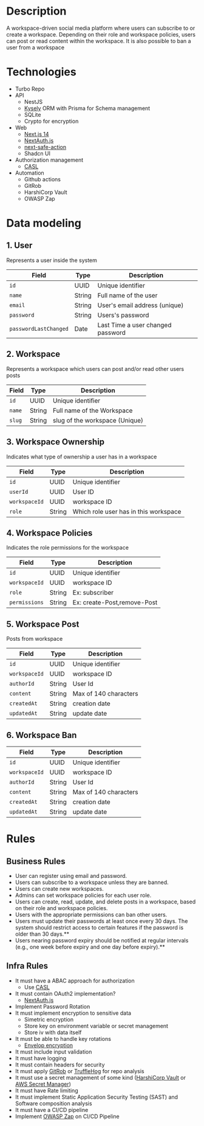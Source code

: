 # Description

A workspace-driven social media platform where users can subscribe to or create a workspace. Depending on their role and workspace policies, users can post or read content within the workspace.
It is also possible to ban a user from a workspace

# Technologies

- Turbo Repo
- API
  - NestJS
  - [Kysely](https://kysely.dev) ORM with Prisma for Schema management
  - SQLite
  - Crypto for encryption
- Web
  - [Next.js 14](https://nextjs.org/)
  - [NextAuth.js](https://next-auth.js.org/)
  - [next-safe-action](https://next-safe-action.dev/)
  - Shadcn UI
- Authorization management
  - [CASL](https://casl.js.org/v6/en)
- Automation
  - Github actions
  - GitRob
  - HarshiCorp Vault
  - OWASP Zap

# Data modeling

## 1. User

Represents a user inside the system

| Field                 | Type   | Description                       |
| --------------------- | ------ | --------------------------------- |
| `id`                  | UUID   | Unique identifier                 |
| `name`                | String | Full name of the user             |
| `email`               | String | User's email address (unique)     |
| `password`            | String | Users's password                  |
| `passwordLastChanged` | Date   | Last Time a user changed password |

## 2. Workspace

Represents a workspace which users can post and/or read other users posts

| Field  | Type   | Description                    |
| ------ | ------ | ------------------------------ |
| `id`   | UUID   | Unique identifier              |
| `name` | String | Full name of the Workspace     |
| `slug` | String | slug of the workspace (Unique) |

## 3. Workspace Ownership

Indicates what type of ownership a user has in a workspace

| Field         | Type   | Description                           |
| ------------- | ------ | ------------------------------------- |
| `id`          | UUID   | Unique identifier                     |
| `userId`      | UUID   | User ID                               |
| `workspaceId` | UUID   | workspace ID                          |
| `role`        | String | Which role user has in this workspace |

## 4. Workspace Policies

Indicates the role permissions for the workspace

| Field         | Type   | Description                 |
| ------------- | ------ | --------------------------- |
| `id`          | UUID   | Unique identifier           |
| `workspaceId` | UUID   | workspace ID                |
| `role`        | String | Ex: subscriber              |
| `permissions` | String | Ex: create-Post,remove-Post |

## 5. Workspace Post

Posts from workspace

| Field         | Type   | Description           |
| ------------- | ------ | --------------------- |
| `id`          | UUID   | Unique identifier     |
| `workspaceId` | UUID   | workspace ID          |
| `authorId`    | String | User Id               |
| `content`     | String | Max of 140 characters |
| `createdAt`   | String | creation date         |
| `updatedAt`   | String | update date           |

## 6. Workspace Ban

| Field         | Type   | Description           |
| ------------- | ------ | --------------------- |
| `id`          | UUID   | Unique identifier     |
| `workspaceId` | UUID   | workspace ID          |
| `authorId`    | String | User Id               |
| `content`     | String | Max of 140 characters |
| `createdAt`   | String | creation date         |
| `updatedAt`   | String | update date           |

# Rules

## Business Rules

- User can register using email and password.
- Users can subscribe to a workspace unless they are banned.
- Users can create new workspaces.
- Admins can set workspace policies for each user role.
- Users can create, read, update, and delete posts in a workspace, based on their role and workspace policies.
- Users with the appropriate permissions can ban other users.
- Users must update their passwords at least once every 30 days. The system should restrict access to certain features if the password is older than 30 days.\*\*
- Users nearing password expiry should be notified at regular intervals (e.g., one week before expiry and one day before expiry).\*\*

## Infra Rules

- It must have a ABAC approach for authorization
  - Use [CASL](https://casl.js.org/v6/en)
- It must contain OAuth2 implementation?
  - [NextAuth.js](https://next-auth.js.org/)
- Implement Password Rotation
- It must implement encryption to sensitive data
  - Simetric encryption
  - Store key on environment variable or secret management
  - Store iv with data itself
- It must be able to handle key rotations
  - [Envelop encryption](https://docs.aws.amazon.com/kms/latest/developerguide/concepts.html#enveloping)
- It must include input validation
- It must have logging
- It must contain headers for security
- It must apply [GitRob](https://github.com/michenriksen/gitrob) or [TruffleHog](https://github.com/trufflesecurity/trufflehog) for repo analysis
- It must use a secret management of some kind ([HarshiCorp Vault](https://www.hashicorp.com/products/vault) or [AWS Secret Manager](https://docs.aws.amazon.com/pt_br/secretsmanager/latest/userguide/intro.html))
- It must have Rate limiting
- It must implement Static Application Security Testing (SAST) and Software composition analysis
- It must have a CI/CD pipeline
- Implement [OWASP Zap](https://www.zaproxy.org/) on CI/CD Pipeline
